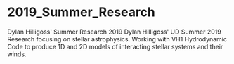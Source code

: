 # 2019_Summer_Research
Dylan Hilligoss' Summer Research 2019 
Dylan Hilligoss' UD Summer 2019 Research focusing on stellar astrophysics. 
Working with VH1 Hydrodynamic Code to produce 1D and 2D models of interacting stellar systems and their winds.

